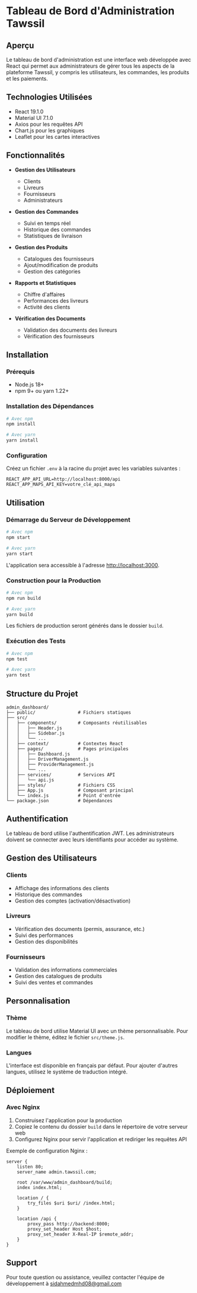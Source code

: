 # Tableau de Bord d'Administration Tawssil

## Aperçu

Le tableau de bord d'administration est une interface web développée avec React qui permet aux administrateurs de gérer tous les aspects de la plateforme Tawssil, y compris les utilisateurs, les commandes, les produits et les paiements.

## Technologies Utilisées

- React 19.1.0
- Material UI 7.1.0
- Axios pour les requêtes API
- Chart.js pour les graphiques
- Leaflet pour les cartes interactives

## Fonctionnalités

- **Gestion des Utilisateurs**
  - Clients
  - Livreurs
  - Fournisseurs
  - Administrateurs

- **Gestion des Commandes**
  - Suivi en temps réel
  - Historique des commandes
  - Statistiques de livraison

- **Gestion des Produits**
  - Catalogues des fournisseurs
  - Ajout/modification de produits
  - Gestion des catégories

- **Rapports et Statistiques**
  - Chiffre d'affaires
  - Performances des livreurs
  - Activité des clients

- **Vérification des Documents**
  - Validation des documents des livreurs
  - Vérification des fournisseurs

## Installation

### Prérequis

- Node.js 18+ 
- npm 9+ ou yarn 1.22+

### Installation des Dépendances

```bash
# Avec npm
npm install

# Avec yarn
yarn install
```

### Configuration

Créez un fichier `.env` à la racine du projet avec les variables suivantes :

```
REACT_APP_API_URL=http://localhost:8000/api
REACT_APP_MAPS_API_KEY=votre_clé_api_maps
```

## Utilisation

### Démarrage du Serveur de Développement

```bash
# Avec npm
npm start

# Avec yarn
yarn start
```

L'application sera accessible à l'adresse [http://localhost:3000](http://localhost:3000).

### Construction pour la Production

```bash
# Avec npm
npm run build

# Avec yarn
yarn build
```

Les fichiers de production seront générés dans le dossier `build`.

### Exécution des Tests

```bash
# Avec npm
npm test

# Avec yarn
yarn test
```

## Structure du Projet

```
admin_dashboard/
├── public/                # Fichiers statiques
├── src/
│   ├── components/        # Composants réutilisables
│   │   ├── Header.js
│   │   ├── Sidebar.js
│   │   └── ...
│   ├── context/           # Contextes React
│   ├── pages/             # Pages principales
│   │   ├── Dashboard.js
│   │   ├── DriverManagement.js
│   │   ├── ProviderManagement.js
│   │   └── ...
│   ├── services/          # Services API
│   │   └── api.js
│   ├── styles/            # Fichiers CSS
│   ├── App.js             # Composant principal
│   └── index.js           # Point d'entrée
└── package.json           # Dépendances
```

## Authentification

Le tableau de bord utilise l'authentification JWT. Les administrateurs doivent se connecter avec leurs identifiants pour accéder au système.

## Gestion des Utilisateurs

### Clients

- Affichage des informations des clients
- Historique des commandes
- Gestion des comptes (activation/désactivation)

### Livreurs

- Vérification des documents (permis, assurance, etc.)
- Suivi des performances
- Gestion des disponibilités

### Fournisseurs

- Validation des informations commerciales
- Gestion des catalogues de produits
- Suivi des ventes et commandes

## Personnalisation

### Thème

Le tableau de bord utilise Material UI avec un thème personnalisable. Pour modifier le thème, éditez le fichier `src/theme.js`.

### Langues

L'interface est disponible en français par défaut. Pour ajouter d'autres langues, utilisez le système de traduction intégré.

## Déploiement

### Avec Nginx

1. Construisez l'application pour la production
2. Copiez le contenu du dossier `build` dans le répertoire de votre serveur web
3. Configurez Nginx pour servir l'application et rediriger les requêtes API

Exemple de configuration Nginx :

```nginx
server {
    listen 80;
    server_name admin.tawssil.com;
    
    root /var/www/admin_dashboard/build;
    index index.html;
    
    location / {
        try_files $uri $uri/ /index.html;
    }
    
    location /api {
        proxy_pass http://backend:8000;
        proxy_set_header Host $host;
        proxy_set_header X-Real-IP $remote_addr;
    }
}
```

## Support

Pour toute question ou assistance, veuillez contacter l'équipe de développement à sidahmedmhd08@gmail.com
